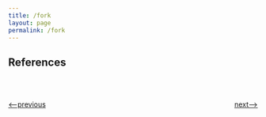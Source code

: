 ```yaml
---
title: /fork
layout: page
permalink: /fork
---
```





## References
<h1></h1>
<div style="display: flex; justify-content: space-between; margin-top: 50px">
<p><a href="http://simple-shell.me/env"><--previous</a></p>
<p><a href="http://simple-shell.me/example">next--></a></p>
</div>
